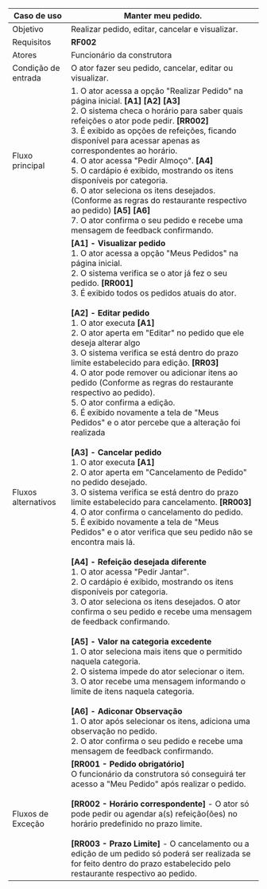 | Caso de uso         | Manter meu pedido.                                                                                                                                                                                                                                                                                                                                                                                                                                                                                                                                                                                    |
| ------------------- | ------------------------------------------------------------------------------------------------------------------------------------------------------------------------------------------------------------------------------------------------------------------------------------------------------------------------------------------------------------------------------------------------------------------------------------------------------------------------------------------------------------------------------------------------------------------------------------------------- |
| Objetivo            | Realizar pedido, editar, cancelar e visualizar.                                                                                                                                                                                                                                                                                                                                                                                                                                                                                                                                                             |
| Requisitos          | **RF002**                                                                                                                                                                                                                                                                                                                                                                                                                                                                                                                                                                             |
| Atores              | Funcionário da construtora                                                                                                                                                                                                                                                                                                                                                                                                                                                                                                                                                                        |
| Condição de entrada | O ator fazer seu pedido, cancelar, editar ou visualizar.                                                                                                                                                                                                                                                                                                                                                                                                                                                                                                                                               |
| Fluxo principal     | 1. O ator acessa a opção "Realizar Pedido" na página inicial. **[A1]** **[A2]** **[A3]** <br> 2. O sistema checa o horário para saber quais refeições o ator pode pedir. **[RR002]** <br> 3.  É exibido as opções de refeições, ficando disponível para acessar apenas as correspondentes ao horário. <br> 4. O ator acessa "Pedir Almoço". **[A4]** <br> 5. O cardápio é exibido, mostrando os itens disponíveis por categoria. <br> 6.  O ator seleciona os itens desejados. (Conforme as regras do restaurante respectivo ao pedido) **[A5]** **[A6]** <br> 7. O ator confirma o seu pedido e recebe uma mensagem de feedback confirmando. 
| Fluxos alternativos |**[A1] - Visualizar pedido** <br> 1. O ator acessa a opção "Meus Pedidos" na página inicial. <br> 2. O sistema verifica se o ator já fez o seu pedido. **[RR001]** <br> 3. É exibido todos os pedidos atuais do ator. <br><br> **[A2] - Editar pedido** <br> 1. O ator executa **[A1]** <br> 2. O ator aperta em "Editar" no pedido que ele deseja alterar algo <br> 3.  O sistema verifica se está dentro do prazo limite estabelecido para edição. **[RR03]** <br> 4. O ator pode remover ou adicionar itens ao pedido (Conforme as regras do restaurante respectivo ao pedido). <br> 5. O ator confirma a edição. <br> 6. É exibido novamente a tela de "Meus Pedidos" e o ator percebe que a alteração foi realizada <br><br> **[A3] - Cancelar pedido** <br> 1. O ator executa **[A1]** <br> 2. O ator aperta em "Cancelamento de Pedido" no pedido desejado. <br> 3. O sistema verifica se está dentro do prazo limite estabelecido para cancelamento. **[RR003]** <br> 4. O ator confirma o cancelamento do pedido. <br> 5. É exibido novamente a tela de "Meus Pedidos" e o ator verifica que seu pedido não se encontra mais lá.  <br><br> **[A4] - Refeição desejada diferente** <br> 1. O ator acessa "Pedir Jantar". <br> 2. O cardápio é exibido, mostrando os itens disponíveis por categoria. <br> 3. O ator seleciona os itens desejados. O ator confirma o seu pedido e recebe uma mensagem de feedback confirmando. <br><br> **[A5] - Valor na categoria excedente** <br> 1. O ator seleciona mais itens que o permitido naquela categoria. <br> 2. O sistema impede do ator selecionar o item. <br> 3. O ator recebe uma mensagem informando o limite de itens naquela categoria. <br><br> **[A6] - Adiconar Observação** <br> 1. O ator após selecionar os itens, adiciona uma observação no pedido. <br> 2. O ator confirma o seu pedido e recebe uma mensagem de feedback confirmando.                                                                                                                                                                                                                                                                                                                                     |
| Fluxos de Exceção   | **[RR001 - Pedido obrigatório]** <br> O funcionário da construtora só conseguirá ter acesso a "Meu Pedido" após realizar o pedido. <br><br> **[RR002 - Horário correspondente]**  - O ator só pode pedir ou agendar a(s) refeição(ões) no horário predefinido no prazo limite.  <br><br> **[RR003 - Prazo Limite]** - O cancelamento ou a edição de um pedido só poderá ser realizada se for feito dentro do prazo estabelecido pelo restaurante respectivo ao pedido.                                                                                                                                                                                                                                                                                                                    |
